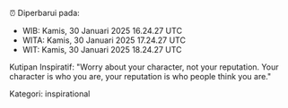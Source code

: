 ⏰ Diperbarui pada:
- WIB: Kamis, 30 Januari 2025 16.24.27 UTC
- WITA: Kamis, 30 Januari 2025 17.24.27 UTC
- WIT: Kamis, 30 Januari 2025 18.24.27 UTC

Kutipan Inspiratif:
"Worry about your character, not your reputation. Your character is who you are, your reputation is who people think you are."


Kategori: inspirational

